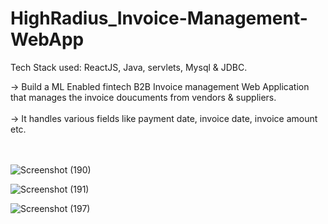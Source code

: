 # HighRadius_Invoice-Management-WebApp

Tech Stack used: ReactJS, Java, servlets, Mysql & JDBC.

-> Build a ML Enabled fintech B2B Invoice management Web Application that manages the invoice doucuments from vendors & suppliers.<br> <br>
-> It handles various fields like payment date, invoice date, invoice amount etc. <br> <br><br>


![Screenshot (190)](https://user-images.githubusercontent.com/79687388/169059720-d1b5bd27-e8cb-4522-bd6d-069820325304.png)

![Screenshot (191)](https://user-images.githubusercontent.com/79687388/169059795-223f6948-2623-44da-81f0-2e1576ae03b5.png)

![Screenshot (197)](https://user-images.githubusercontent.com/79687388/169059911-f5cbf8f3-27aa-44b4-9ee3-9c0434011c67.png)
